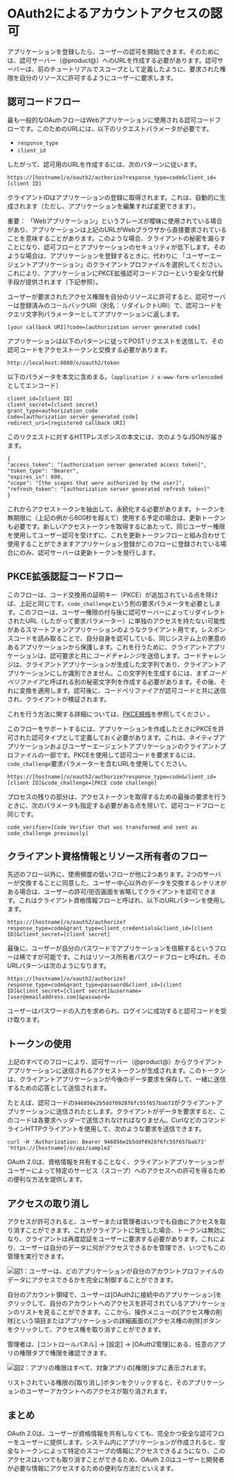 # OAuth2によるアカウントアクセスの認可[](id=authorizing-account-access-with-oauth2)

アプリケーションを登録したら、ユーザーの認可を開始できます。そのためには、認可サーバー（@product@）へのURLを作成する必要があります。認可サーバーは、前のチュートリアルでスコープとして定義したように、要求された権限を自分のリソースに許可するようにユーザーに要求します。

## 認可コードフロー[](id=authorization-code-flow)

最も一般的なOAuthフローはWebアプリケーションに使用される認可コードフローです。このためのURLには、以下のリクエストパラメータが必要です。

- `response_type`
- `client_id`

したがって、認可用のURLを作成するには、次のパターンに従います。

    https://[hostname]/o/oauth2/authorize?response_type=code&client_id=[client ID]

クライアントIDはアプリケーションの登録に取得されます。これは、自動的に生成されます（ただし、アプリケーションを編集すれば変更できます）。

重要： 「Webアプリケーション」というフレーズが曖昧に使用されている場合があり、アプリケーションは上記のURLがWebブラウザから直接要求されていることを意味することがあります。このような場合、クライアントの秘密を漏らすことになり、認可フローとアプリケーションのセキュリティが低下します。そのような場合は、アプリケーションを登録するときに、代わりに 「ユーザーエージェントアプリケーション」のクライアントプロファイルを選択してください。これにより、アプリケーションにPKCE拡張認可コードフローという安全な代替手段が提供されます（下記参照）。

ユーザーが要求されたアクセス権限を自分のリソースに許可すると、認可サーバーは登録済みのコールバックURI（別名：リダイレクトURI）で、認可コードをクエリ文字列パラメーターとしてアプリケーションに返します。

    [your callback URI]?code=[authorization server generated code]

アプリケーションは以下のパターンに従ってPOSTリクエストを送信して、その認可コードをアクセストークンと交換する必要があります。

    http://localhost:8080/o/oauth2/token

以下のパラメータを本文に含めまる。（`application / x-www-form-urlencoded`としてエンコード）

    client_id=[client ID]
    client_secret=[client secret]
    grant_type=authorization_code
    code=[authorization server generated code]
    redirect_uri=[registered callback URI]

このリクエストに対するHTTPレスポンスの本文には、次のようなJSONが届きます。

    {
    "access_token": "[authorization server generated access token]",
    "token_type": "Bearer",
    "expires_in": 600,
    "scope": "[the scopes that were authorized by the user]",
    "refresh_token": "[authorization server generated refresh token]"
    }

これからアクセストークンを抽出して、永続化する必要があります。トークンを無期限に（上記の例から600秒を超えて）使用する予定の場合は、更新トークンも必要です。新しいアクセストークンを取得するにあたって、同じユーザー権限を使用してユーザー認可を受けずに、これを更新トークンフローと組み合わせて使用することができますアプリケーション登録がこのフローに登録されている場合にのみ、認可サーバーは更新トークンを発行します。

## PKCE拡張認証コードフロー[](id=pkce-extended-authorization-code-flow)

このフローは、コード交換用の証明キー（PKCE）が追加されている点を除けば、上記と同じです。`code_challenge`という別の要求パラメータを必要とします。このフローは、ユーザー権限の付与後に認可サーバーによってリダイレクトされたURL（したがって要求パラメーター）に単独のアクセスを持たない可能性があるスマートフォンアプリケーションのようなクライアント用です。レスポンスコードを読み取ることで、自分自身を認可している、同じシステム上の悪意のあるアプリケーションから保護します。これを行うために、クライアントアプリケーションは、認可要求と共に*コードチャレンジ*を送信します。コードチャレンジは、クライアントアプリケーションが生成した文字列であり、クライアントアプリケーションにしか識別できません。この文字列を生成するには、まず*コードベリファイア*と呼ばれる別の秘密文字列を作成する必要があります。その後、それに変換を適用します。認可後に、コードベリファイアが認可コードと共に送信され、クライアントが検証されます。

これを行う方法に関する詳細については、[PKCE規格](https://tools.ietf.org/html/rfc7636)を参照してください 。

このフローをサポートするには、アプリケーションを作成したときにPKCEを許可された認可タイプとして定義しておく必要があります。これは、ネイティブアプリケーションおよびユーザーエージェントアプリケーションのクライアントプロファイルの一部です。PKCEを使用して認可コードを要求するには、`code_challenge`要求パラメーターを含むURLを使用してください。

    https://[hostname]/o/oauth2/authorize?response_type=code&client_id=[client ID]&code_challenge=[PKCE code challenge]

プロセスの残りの部分は、アクセストークンを取得するための最後の要求を行うときに、次のパラメータも指定する必要がある点を除いて、認可コードフローと同じです。

    code_verifier=[Code Verifier that was transformed and sent as code_challenge previously]

## クライアント資格情報とリソース所有者のフロー[](id=client-credentials-and-resource-owner-flows)

先述のフロー以外に、使用頻度の低いフローが他に2つあります。2つのサーバーが交換することに同意した、ユーザー中心以外のデータを交換するシナリオがある場合は、ユーザーの許可/拒否画面を省略してクライアントを認可できます。これはクライアント資格情報フローと呼ばれ、以下のURLパターンを使用します。

    https://[hostname]/o/oauth2/authorize?response_type=code&grant_type=client_credentials&client_id=[client ID]&client_secret=[client secret]

最後に、ユーザーが自分のパスワードでアプリケーションを信頼するというフローは稀ですが可能です。これはリソース所有者パスワードフローと呼ばれ、そのURLパターンは次のようになります。

    https://[hostname]/o/oauth2/authorize?response_type=code&grant_type=password&client_id=[client ID]&client_secret=[client secret]&username=[user@emailaddress.com]&password=

ユーザーはパスワードの入力を求められ、ログインに成功すると認可コードを受け取ります。

## トークンの使用[](id=token-use)

上記のすべてのフローにより、認可サーバー（@product@）からクライアントアプリケーションに送信されるアクセストークンが生成されます。このトークンは、クライアントアプリケーションが今後のデータ要求を保存して、一緒に送信するための応答として送信されます。

たとえば、認可コードの`946856e2b5ddf0928f6fc55f657bab73`がクライアントアプリケーションに送信されたとします。クライアントがデータを要求すると、このコードは各要求ヘッダーで送信されなければなりません。CurlなどのコマンドラインHTTPクライアントを使用して、次のような要求を送信できます。

    curl -H 'Authorization: Bearer 946856e2b5ddf0928f6fc55f657bab73' 'https://[hostname]/o/api/sample2'

OAuth 2.0は、資格情報を共有することなく、クライアントアプリケーションがユーザーによって特定のサービス（スコープ）へのアクセスへの許可を得るための便利な方法を提供します。

## アクセスの取り消し[](id=revoking-access)

アクセスが許可されると、ユーザーまたは管理者はいつでも自由にアクセスを取り消すことができます。これがクライアントに発生した場合、トークンは無効になり、クライアントは再度認証をユーザーに要求する必要があります。これにより、ユーザーは自分のデータに何がアクセスできるかを管理でき、いつでもこの管理を実行できます。

![図1：ユーザーは、どのアプリケーションが自分のアカウントプロファイルのデータにアクセスできるかを完全に制御することができます。](../../../images/oauth-user-apps.png)

自分のアカウント領域で、ユーザーは[OAuth2に接続中のアプリケーション]をクリックして、自分のアカウントへのアクセスを許可されているアプリケーションのリストを見ることができます。ここから、操作メニューの[アクセス権の削除]という項目またはアプリケーションの詳細画面の[アクセス権の削除]ボタンをクリックして、アクセス権を取り消すことができます。

管理者は、[コントロールパネル] → [設定] → [OAuth2管理]にある、任意のアプリの権限タブで権限を確認できます。

![図2：アプリの権限はすべて、対象アプリの[権限]タブに表示されます。](../../../images/oauth-revoke-access.png)

リストされている権限の[取り消し]ボタンをクリックすると、そのアプリケーションのユーザーアカウントへのアクセスが取り消されます。

## まとめ[](id=summary)

OAuth 2.0は、ユーザーが資格情報を共有しなくても、完全かつ安全な認可フローをユーザーに提供します。システム内にアプリケーションが作成されると、安全なトークンによって特定のスコープの情報にアクセスできるようになり、このアクセスはいつでも取り消すことができるため、OAuth 2.0はユーザーと開発者が必要な情報にアクセスするための便利な方法だといえます。
